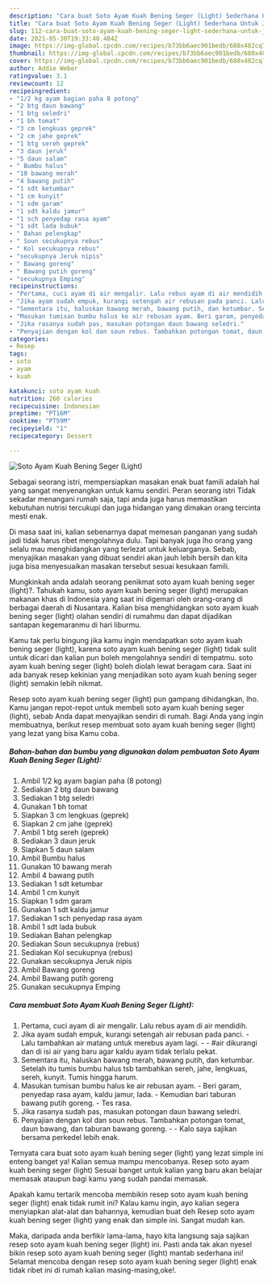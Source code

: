 ```yaml
---
description: "Cara buat Soto Ayam Kuah Bening Seger (Light) Sederhana Untuk Jualan"
title: "Cara buat Soto Ayam Kuah Bening Seger (Light) Sederhana Untuk Jualan"
slug: 112-cara-buat-soto-ayam-kuah-bening-seger-light-sederhana-untuk-jualan
date: 2021-05-30T19:33:40.484Z
image: https://img-global.cpcdn.com/recipes/b73bb6aec901bedb/680x482cq70/soto-ayam-kuah-bening-seger-light-foto-resep-utama.jpg
thumbnail: https://img-global.cpcdn.com/recipes/b73bb6aec901bedb/680x482cq70/soto-ayam-kuah-bening-seger-light-foto-resep-utama.jpg
cover: https://img-global.cpcdn.com/recipes/b73bb6aec901bedb/680x482cq70/soto-ayam-kuah-bening-seger-light-foto-resep-utama.jpg
author: Addie Weber
ratingvalue: 3.1
reviewcount: 12
recipeingredient:
- "1/2 kg ayam bagian paha 8 potong"
- "2 btg daun bawang"
- "1 btg seledri"
- "1 bh tomat"
- "3 cm lengkuas geprek"
- "2 cm jahe geprek"
- "1 btg sereh geprek"
- "3 daun jeruk"
- "5 daun salam"
- " Bumbu halus"
- "10 bawang merah"
- "4 bawang putih"
- "1 sdt ketumbar"
- "1 cm kunyit"
- "1 sdm garam"
- "1 sdt kaldu jamur"
- "1 sch penyedap rasa ayam"
- "1 sdt lada bubuk"
- " Bahan pelengkap"
- " Soun secukupnya rebus"
- " Kol secukupnya rebus"
- "secukupnya Jeruk nipis"
- " Bawang goreng"
- " Bawang putih goreng"
- "secukupnya Emping"
recipeinstructions:
- "Pertama, cuci ayam di air mengalir. Lalu rebus ayam di air mendidih."
- "Jika ayam sudah empuk, kurangi setengah air rebusan pada panci. Lalu tambahkan air matang untuk merebus ayam lagi.  #air dikurangi dan di isi air yang baru agar kaldu ayam tidak terlalu pekat."
- "Sementara itu, haluskan bawang merah, bawang putih, dan ketumbar. Setelah itu tumis bumbu halus tsb tambahkan sereh, jahe, lengkuas, sereh, kunyit. Tumis hingga harum."
- "Masukan tumisan bumbu halus ke air rebusan ayam. Beri garam, penyedap rasa ayam, kaldu jamur, lada. Kemudian bari taburan bawang putih goreng. Tes rasa."
- "Jika rasanya sudah pas, masukan potongan daun bawang seledri."
- "Penyajian dengan kol dan soun rebus. Tambahkan potongan tomat, daun bawang, dan taburan bawang goreng.  Kalo saya sajikan bersama perkedel lebih enak."
categories:
- Resep
tags:
- soto
- ayam
- kuah

katakunci: soto ayam kuah 
nutrition: 260 calories
recipecuisine: Indonesian
preptime: "PT16M"
cooktime: "PT59M"
recipeyield: "1"
recipecategory: Dessert

---
```



![Soto Ayam Kuah Bening Seger (Light)](https://img-global.cpcdn.com/recipes/b73bb6aec901bedb/680x482cq70/soto-ayam-kuah-bening-seger-light-foto-resep-utama.jpg)

Sebagai seorang istri, mempersiapkan masakan enak buat famili adalah hal yang sangat menyenangkan untuk kamu sendiri. Peran seorang istri Tidak sekadar menangani rumah saja, tapi anda juga harus memastikan kebutuhan nutrisi tercukupi dan juga hidangan yang dimakan orang tercinta mesti enak.

Di masa  saat ini, kalian sebenarnya dapat memesan panganan yang sudah jadi tidak harus ribet mengolahnya dulu. Tapi banyak juga lho orang yang selalu mau menghidangkan yang terlezat untuk keluarganya. Sebab, menyajikan masakan yang dibuat sendiri akan jauh lebih bersih dan kita juga bisa menyesuaikan masakan tersebut sesuai kesukaan famili. 



Mungkinkah anda adalah seorang penikmat soto ayam kuah bening seger (light)?. Tahukah kamu, soto ayam kuah bening seger (light) merupakan makanan khas di Indonesia yang saat ini digemari oleh orang-orang di berbagai daerah di Nusantara. Kalian bisa menghidangkan soto ayam kuah bening seger (light) olahan sendiri di rumahmu dan dapat dijadikan santapan kegemaranmu di hari liburmu.

Kamu tak perlu bingung jika kamu ingin mendapatkan soto ayam kuah bening seger (light), karena soto ayam kuah bening seger (light) tidak sulit untuk dicari dan kalian pun boleh mengolahnya sendiri di tempatmu. soto ayam kuah bening seger (light) boleh diolah lewat beragam cara. Saat ini ada banyak resep kekinian yang menjadikan soto ayam kuah bening seger (light) semakin lebih nikmat.

Resep soto ayam kuah bening seger (light) pun gampang dihidangkan, lho. Kamu jangan repot-repot untuk membeli soto ayam kuah bening seger (light), sebab Anda dapat menyajikan sendiri di rumah. Bagi Anda yang ingin membuatnya, berikut resep membuat soto ayam kuah bening seger (light) yang lezat yang bisa Kamu coba.

<!--inarticleads1-->

##### Bahan-bahan dan bumbu yang digunakan dalam pembuatan Soto Ayam Kuah Bening Seger (Light):

1. Ambil 1/2 kg ayam bagian paha (8 potong)
1. Sediakan 2 btg daun bawang
1. Sediakan 1 btg seledri
1. Gunakan 1 bh tomat
1. Siapkan 3 cm lengkuas (geprek)
1. Siapkan 2 cm jahe (geprek)
1. Ambil 1 btg sereh (geprek)
1. Sediakan 3 daun jeruk
1. Siapkan 5 daun salam
1. Ambil  Bumbu halus
1. Gunakan 10 bawang merah
1. Ambil 4 bawang putih
1. Sediakan 1 sdt ketumbar
1. Ambil 1 cm kunyit
1. Siapkan 1 sdm garam
1. Gunakan 1 sdt kaldu jamur
1. Sediakan 1 sch penyedap rasa ayam
1. Ambil 1 sdt lada bubuk
1. Sediakan  Bahan pelengkap
1. Sediakan  Soun secukupnya (rebus)
1. Sediakan  Kol secukupnya (rebus)
1. Gunakan secukupnya Jeruk nipis
1. Ambil  Bawang goreng
1. Ambil  Bawang putih goreng
1. Gunakan secukupnya Emping




<!--inarticleads2-->

##### Cara membuat Soto Ayam Kuah Bening Seger (Light):

1. Pertama, cuci ayam di air mengalir. Lalu rebus ayam di air mendidih.
1. Jika ayam sudah empuk, kurangi setengah air rebusan pada panci. - Lalu tambahkan air matang untuk merebus ayam lagi. -  - #air dikurangi dan di isi air yang baru agar kaldu ayam tidak terlalu pekat.
1. Sementara itu, haluskan bawang merah, bawang putih, dan ketumbar. Setelah itu tumis bumbu halus tsb tambahkan sereh, jahe, lengkuas, sereh, kunyit. Tumis hingga harum.
1. Masukan tumisan bumbu halus ke air rebusan ayam. - Beri garam, penyedap rasa ayam, kaldu jamur, lada. - Kemudian bari taburan bawang putih goreng. - Tes rasa.
1. Jika rasanya sudah pas, masukan potongan daun bawang seledri.
1. Penyajian dengan kol dan soun rebus. Tambahkan potongan tomat, daun bawang, dan taburan bawang goreng. -  - Kalo saya sajikan bersama perkedel lebih enak.




Ternyata cara buat soto ayam kuah bening seger (light) yang lezat simple ini enteng banget ya! Kalian semua mampu mencobanya. Resep soto ayam kuah bening seger (light) Sesuai banget untuk kalian yang baru akan belajar memasak ataupun bagi kamu yang sudah pandai memasak.

Apakah kamu tertarik mencoba membikin resep soto ayam kuah bening seger (light) enak tidak rumit ini? Kalau kamu ingin, ayo kalian segera menyiapkan alat-alat dan bahannya, kemudian buat deh Resep soto ayam kuah bening seger (light) yang enak dan simple ini. Sangat mudah kan. 

Maka, daripada anda berfikir lama-lama, hayo kita langsung saja sajikan resep soto ayam kuah bening seger (light) ini. Pasti anda tak akan nyesel bikin resep soto ayam kuah bening seger (light) mantab sederhana ini! Selamat mencoba dengan resep soto ayam kuah bening seger (light) enak tidak ribet ini di rumah kalian masing-masing,oke!.

